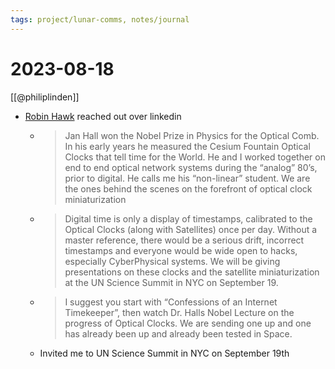 ```yaml
---
tags: project/lunar-comms, notes/journal
---
```

# 2023-08-18
[[@philiplinden]]
- [Robin Hawk]() reached out over linkedin
	- > Jan Hall won the Nobel Prize in Physics for the Optical Comb. In his early years he measured the Cesium Fountain Optical Clocks that tell time for the World. He and I worked together on end to end optical network systems during the “analog” 80’s, prior to digital. He calls me his “non-linear” student. We are the ones behind the scenes on the forefront of optical clock miniaturization
	- > Digital time is only a display of timestamps, calibrated to the Optical Clocks (along with Satellites) once per day. Without a master reference, there would be a serious drift, incorrect timestamps and everyone would be wide open to hacks, especially CyberPhysical systems. We will be giving presentations on these clocks and the satellite miniaturization at the UN Science Summit in NYC on September 19.
	- > I suggest you start with “Confessions of an Internet Timekeeper”, then watch Dr. Halls Nobel Lecture on the progress of Optical Clocks. We are sending one up and one has already been up and already been tested in Space.
	- Invited me to UN Science Summit in NYC on September 19th